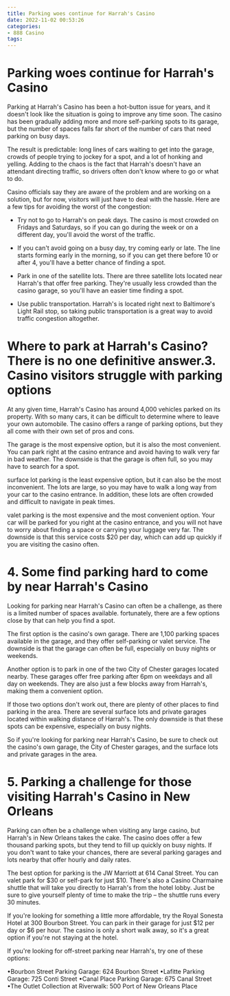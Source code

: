 ```yaml
---
title: Parking woes continue for Harrah's Casino
date: 2022-11-02 00:53:26
categories:
- 888 Casino
tags:
---
```



#  Parking woes continue for Harrah's Casino

Parking at Harrah's Casino has been a hot-button issue for years, and it doesn't look like the situation is going to improve any time soon. The casino has been gradually adding more and more self-parking spots to its garage, but the number of spaces falls far short of the number of cars that need parking on busy days.

The result is predictable: long lines of cars waiting to get into the garage, crowds of people trying to jockey for a spot, and a lot of honking and yelling. Adding to the chaos is the fact that Harrah's doesn't have an attendant directing traffic, so drivers often don't know where to go or what to do.

Casino officials say they are aware of the problem and are working on a solution, but for now, visitors will just have to deal with the hassle. Here are a few tips for avoiding the worst of the congestion:

* Try not to go to Harrah's on peak days. The casino is most crowded on Fridays and Saturdays, so if you can go during the week or on a different day, you'll avoid the worst of the traffic.

* If you can't avoid going on a busy day, try coming early or late. The line starts forming early in the morning, so if you can get there before 10 or after 4, you'll have a better chance of finding a spot.

* Park in one of the satellite lots. There are three satellite lots located near Harrah's that offer free parking. They're usually less crowded than the casino garage, so you'll have an easier time finding a spot.

* Use public transportation. Harrah's is located right next to Baltimore's Light Rail stop, so taking public transportation is a great way to avoid traffic congestion altogether.

#  Where to park at Harrah's Casino? There is no one definitive answer.3. Casino visitors struggle with parking options

At any given time, Harrah's Casino has around 4,000 vehicles parked on its property. With so many cars, it can be difficult to determine where to leave your own automobile. The casino offers a range of parking options, but they all come with their own set of pros and cons.

The garage is the most expensive option, but it is also the most convenient. You can park right at the casino entrance and avoid having to walk very far in bad weather. The downside is that the garage is often full, so you may have to search for a spot.

 surface lot parking is the least expensive option, but it can also be the most inconvenient. The lots are large, so you may have to walk a long way from your car to the casino entrance. In addition, these lots are often crowded and difficult to navigate in peak times.

 valet parking is the most expensive and the most convenient option. Your car will be parked for you right at the casino entrance, and you will not have to worry about finding a space or carrying your luggage very far. The downside is that this service costs $20 per day, which can add up quickly if you are visiting the casino often.

# 4. Some find parking hard to come by near Harrah's Casino

Looking for parking near Harrah's Casino can often be a challenge, as there is a limited number of spaces available. fortunately, there are a few options close by that can help you find a spot.

The first option is the casino's own garage. There are 1,100 parking spaces available in the garage, and they offer self-parking or valet service. The downside is that the garage can often be full, especially on busy nights or weekends.

Another option is to park in one of the two City of Chester garages located nearby. These garages offer free parking after 6pm on weekdays and all day on weekends. They are also just a few blocks away from Harrah's, making them a convenient option.

If those two options don't work out, there are plenty of other places to find parking in the area. There are several surface lots and private garages located within walking distance of Harrah's. The only downside is that these spots can be expensive, especially on busy nights.

So if you're looking for parking near Harrah's Casino, be sure to check out the casino's own garage, the City of Chester garages, and the surface lots and private garages in the area.

# 5. Parking a challenge for those visiting Harrah's Casino in New Orleans

Parking can often be a challenge when visiting any large casino, but Harrah's in New Orleans takes the cake. The casino does offer a few thousand parking spots, but they tend to fill up quickly on busy nights. If you don't want to take your chances, there are several parking garages and lots nearby that offer hourly and daily rates.

The best option for parking is the JW Marriott at 614 Canal Street. You can valet park for $30 or self-park for just $10. There's also a Casino Charmaine shuttle that will take you directly to Harrah's from the hotel lobby. Just be sure to give yourself plenty of time to make the trip – the shuttle runs every 30 minutes.

If you're looking for something a little more affordable, try the Royal Sonesta Hotel at 300 Bourbon Street. You can park in their garage for just $12 per day or $6 per hour. The casino is only a short walk away, so it's a great option if you're not staying at the hotel.

If you're looking for off-street parking near Harrah's, try one of these options:

•Bourbon Street Parking Garage: 624 Bourbon Street •Lafitte Parking Garage: 725 Conti Street •Canal Place Parking Garage: 675 Canal Street •The Outlet Collection at Riverwalk: 500 Port of New Orleans Place
